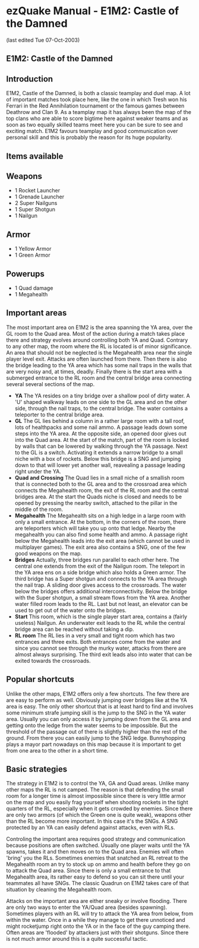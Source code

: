# ezQuake Manual - E1M2: Castle of the Damned
(last edited Tue 07-Oct-2003)

## E1M2: Castle of the Damned

## Introduction

E1M2, Castle of the Damned, is both a classic teamplay and duel map. A lot of important matches took place here, like the one in which Tresh won his Ferrari in the Red Annihilation tournament or the famous games between Deathrow and Clan 9. As a teamplay map it has always been the map of the top clans who are able to score bigtime here against weaker teams and as soon as two equally skilled teams meet here you can be sure to see and exciting match. E1M2 favours teamplay and good communication over personal skill and this is probably the reason for its huge popularity.

## Items available
## Weapons

- 1 Rocket Launcher
- 1 Grenade Launcher
- 2 Super Nailguns
- 1 Super Shotgun
- 1 Nailgun

## Armor

- 1 Yellow Armor
- 1 Green Armor

## Powerups

- 1 Quad damage
- 1 Megahealth


## Important areas

The most important area on E1M2 is the area spanning the YA area, over the GL room to the Quad area. Most of the action during a match takes place there and strategy evolves around controlling both YA and Quad. Contrary to any other map, the room where the RL is located is of minor significance. An area that should not be neglected is the Megahealth area near the single player level exit. Attacks are often launched from there. Then there is also the bridge leading to the YA area which has some nail traps in the walls that are very noisy and, at times, deadly. Finally there is the start area with a submerged entrance to the RL room and the central bridge area connecting several several sections of the map.

- **YA** The YA resides on a tiny bridge over a shallow pool of dirty water. A 'U' shaped walkway leads on one side to the GL area and on the other side, through the nail traps, to the central bridge. The water contains a teleporter to the central bridge area.
- **GL** The GL lies behind a column in a rather large room with a tall roof, lots of healthpacks and some nail ammo. A passage leads down some steps into the YA area. At the opposite side, an opened door gives out into the Quad area. At the start of the match, part of the room is locked by walls that can be lowered by walking through the YA passage. Next to the GL is a switch. Activating it extends a narrow bridge to a small niche with a box of rockets. Below this bridge is a SNG and jumping down to that will lower yet another wall, reavealing a passage leading right under the YA.
- **Quad and Crossing** The Quad lies in a small niche of a smallish room that is connected both to the GL area and to the crossroad area which connects the Megahealth room, the exit of the RL room and the central bridges area. At the start the Quads niche is closed and needs to be opened by pressing the nearby switch, attached to the pillar in the middle of the room.
- **Megahealth** The Megahealth sits on a high ledge in a large room with only a small entrance. At the bottom, in the corners of the room, there are teleporters which will take you up onto that ledge. Nearby the megahealth you can also find some health and ammo. A passage right below the Megahealth leads into the exit area (which cannot be used in multiplayer games). The exit area also contains a SNG, one of the few good weapons on the map.
- **Bridges** Actually, three bridges run parallel to each other here. The central one extends from the exit of the Nailgun room. The teleport in the YA area ens on a side bridge which also holds a Green armor. The third bridge has a Super shotgun and connects to the YA area through the nail trap. A sliding door gives access to the crossroads. The water below the bridges offers additional interconnectivity. Below the bridge with the Super shotgun, a small stream flows from the YA area. Another water filled room leads to the RL. Last but not least, an elevator can be used to get out of the water onto the bridges.
- **Start** This room, which is the single player start area, contains a (fairly useless) Nailgun. An underwater exit leads to the RL while the central bridge area can be reached without taking a dip.
- **RL room** The RL lies in a very small and tight room which has two entrances and three exits. Both entrances come from the water and since you cannot see through the murky water, attacks from there are almost always surprising. The third exit leads also into water that can be exited towards the crossroads.

## Popular shortcuts

Unlike the other maps, E1M2 offers only a few shortcuts. The few there are are easy to perform as well. Obviously jumping over bridges like at the YA area is easy. The only other shortcut that is at least hard to find and involves some minimum strafe jumping skill is the jump to the SNG in the YA water area. Usually you can only access it by jumping down from the GL area and getting onto the ledge from the water seems to be impossible. But the threshold of the passage out of there is slightly higher than the rest of the ground. From there you can easily jump to the SNG ledge. Bunnyhopping plays a mayor part nowadays on this map because it is important to get from one area to the other in a short time.
## Basic strategies

The strategy in E1M2 is to control the YA, GA and Quad areas. Unlike many other maps the RL is not camped. The reason is that defending the small room for a longer time is almost impossible since there is very little armor on the map and you easily frag yourself when shooting rockets in the tight quarters of the RL, especially when it gets crowded by enemies. Since there are only two armors (of which the Green one is quite weak), weapons other than the RL become more important. In this case it's the SNGs. A SNG protected by an YA can easily defend against attacks, even with RLs.

Controling the important area requires good strategy and communication because positions are often switched. Usually one player waits until the YA spawns, takes it and then moves on to the Quad area. Enemies will often 'bring' you the RLs. Sometimes enemies that snatched an RL retreat to the Megahealth room an try to stock up on ammo and health before they go on to attack the Quad area. Since there is only a small entrance to that Megahealth area, its rather easy to defend so you can sit there until your teammates all have SNGs. The classic Quadrun on E1M2 takes care of that situation by cleaning the Megahealth room.

Attacks on the important area are either sneaky or involve flooding. There are only two ways to enter the YA/Quad area (besides spawning). Sometimes players with an RL will try to attack the YA area from below, from within the water. Once in a while they manage to get there unnoticed and might rocketjump right onto the YA or in the face of the guy camping there. Often areas are 'flooded' by attackers just with their shotguns. Since there is not much armor around this is a quite successful tactic.
